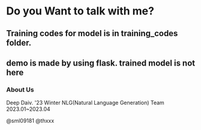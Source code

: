 # Do you Want to talk with me?

## Training codes for model is in training_codes folder.


## demo is made by using flask. trained model is not here


### About Us
Deep Daiv. '23 Winter
NLG(Natural Language Generation) Team
2023.01~2023.04

@sml09181
@thxxx

